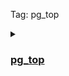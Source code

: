 Tag: pg_top

<details><summary><h3><a href="https://manpages.ubuntu.com/manpages/focal/man1/pg_top.1.html">pg_top</a></h3></summary>

  #### NAME
         pg_top - display and update information about the top cpu PostgreSQL processes
  
  #### SYNOPSIS
         pg_top [ OPTIONS ] [ NUMBER ]
  
  #### DESCRIPTION
         pg_top displays the top processes on the system and periodically updates this information.
         Raw cpu percentage is used to rank the processes.  If number is given, then the top number
         processes will be displayed instead of the default.
  
         pg_top  makes a distinction between terminals that support advanced capabilities and those
         that do not.  This distinction affects the choice of defaults for certain options.  In the
         remainder  of  this  document,  an  "intelligent"  terminal  is  one  that supports cursor
         addressing, clear screen, and clear to end of line.  Conversely, a "dumb" terminal is  one
         that  does not support such features.  If the output of pg_top is redirected to a file, it
         acts as if it were being run on a dumb terminal.
  
  #### OPTIONS
         -C, --color-mode
                Turn off the use of color in the display.
  
         -I, --hide-idle
                Do not display idle processes.  By default, pg_top displays both  active  and  idle
                processes.
  
         -T, --show-tags
                List  all  available  color  tags  and  the  current  set  of  tests used for color
                highlighting, then exit.
  
         -W, --password
                Forces pg_top to prompt for a password before connecting to a database.
  
         -b, --batch
                Use "batch" mode.  In this mode, all input from the terminal is ignored.  Interrupt
                characters (such as ^C and ^\) still have an effect.  This is the default on a dumb
                terminal, or when the output is not a terminal.
  
         -c, --show-command
                Show the command name for each process. Default is to show the full  command  line.
                This option is not supported on all platforms.
  
         -i, --interactive
                Use  "interactive"  mode.   In  this  mode,  any  input  is  immediately  read  for
                processing.  See the section on "Interactive Mode" for an explanation of which keys
                perform   what  functions.   After  the  command  is  processed,  the  screen  will
                immediately be updated, even if the command was not understood.  This mode  is  the
                default when standard output is an intelligent terminal.
  
         -n, --non-interactive
                Use "non-interactive" mode.  This is indentical to "batch" mode.
  
         -q, --quick-mode
                Renice  pg_top to -20 so that it will run faster.  This can be used when the system
                is being very sluggish to improve the possibility of discovering the problem.  This
                option can only be used by root.
  
         -r, --remote-mode
                Monitor a remote database where the database is on a system other than where pg_top
                is running from.  pg_top will monitor a remote database if it  has  the  pg_proctab
                extension installed.
  
         -u, --show-uid
                Do  not  take the time to map uid numbers to usernames.  Normally, pg_top will read
                as much of the file "/etc/passwd" as is necessary to map all the user id numbers it
                encounters  into  login  names.   This  option  disables  all  that, while possibly
                decreasing execution time.  The uid numbers are displayed instead of the names.
  
         -V, --version
                Write version number  information  to  stderr  then  exit  immediately.   No  other
                processing  takes  place  when  this  option  is  used.   To  see  current revision
                information while pg_top is running, use the help command "?".
  
         -s TIME, --set-delay=TIME
                TIME Set the delay between screen updates  to  TIME  seconds.   The  default  delay
                between updates is 5 seconds.
  
         -o FIELD, --order-field=FIELD
                Sort  the  process display area on the specified field.  The field name is the name
                of the column as seen in the output, but in lower case.  Likely values  are  "cpu",
                "size",  "res", and "time", but may vary on different operating systems.  Note that
                not all operating systems support this option.
  
         -x COUNT, --set-display=COUNT
                Show only count displays, then exit.  A display is considered to be one  update  of
                the  screen.  This option allows the user to select the number of displays he wants
                to see before pg_top automatically exits.   For  intelligent  terminals,  no  upper
                limit is set.  The default is 1 for dumb terminals.
  
         -z USERNAME, --show-username=USERNAME
                Show  only  those  processes owned by USERNAME.  This option currently only accepts
                usernames and will not understand uid numbers.
  
         -h HOST, --host=HOST
                Specifies the host name of the machine on which the server is running. If the value
                begins  with  a  slash, it is used as the directory for the Unix domain socket. The
                default is taken from the PGHOST environment variable, if set.
  
         -p PORT, --port=PORT
                Specifies the TCP port or local Unix domain socket  file  extension  on  which  the
                server  is  listening for connections. Defaults to the PGPORT environment variable,
                if set.
  
         -U USERNAME, --username=USERNAME
                User name to connect as.
  
         -W, --password
                Force pg_top to prompt for a password before connecting to a database.
  
         Both COUNT and NUMBER fields can be specified as  "infinite",  indicating  that  they  can
         stretch  as  far  as  possible.   This  is  accomplished by using any proper prefix of the
         keywords "infinity", "maximum", or  "all".   The  default  for  count  on  an  intelligent
         terminal is, in fact, infinity.
  
         The  environment  variable  PG_TOP  is  examined  for  options  before the command line is
         scanned.  This enables a user to set his or her own defaults.  The number of processes  to
         display can also be specified in the environment variable PG_TOP.  The options -C, -I, and
         -u are actually toggles.  A second specification of any of these options will  negate  the
         first.   Thus  a  user  who  has  the  environment variable PG_TOP set to "-I" may use the
         command "top -I" to see idle processes.
  
  #### INTERACTIVE MODE
         When pg_top is running in "interactive mode", it reads commands from the terminal and acts
         upon them accordingly.  In this mode, the terminal is put in "CBREAK", so that a character
         will be processed as soon as it is typed.  Almost always,  a  key  will  be  pressed  when
         pg_top  is  between displays; that is, while it is waiting for time seconds to elapse.  If
         this is the case,  the  command  will  be  processed  and  the  display  will  be  updated
         immediately thereafter (reflecting any changes that the command may have specified).  This
         happens even if the command was incorrect.  If a key is pressed while  pg_top  is  in  the
         middle  of  updating  the display, it will finish the update and then process the command.
         Some commands require additional information, and the user will be  prompted  accordingly.
         While typing this information in, the user's erase and kill keys (as set up by the command
         stty) are recognized, and a newline terminates the input.
  
         These commands are currently recognized (^L refers to control-L):
  
         ^L     Redraw the screen.
  
         A      Display the actual query plan  (EXPLAIN  ANALYZE)  of  the  currently  running  SQL
                statement by re-running the SQL statement (prompt for process id.)
  
         C      Toggle the use of color in the display.
  
         c      Toggle the display of the full command line.
  
         d      Change  the  number of displays to show (prompt for new number).  Remember that the
                next display counts as one, so typing d1 will make pg_top show  one  final  display
                and then immediately exit.
  
         h or ? Display  a  summary of the commands (help screen).  Version information is included
                in this display.
  
         E      Display re-determined execution plan (EXPLAIN) of the SQL statement  by  a  backend
                process (prompt for process id.)
  
         e      Display  a  list  of  system  errors  (if any) generated by the last kill or renice
                command.
  
         i      (or I) Toggle the display of idle processes.
  
         k      Send a signal ("kill" by default) to a list of processes.  This acts  similarly  to
                the command kill(1)).
  
         L      Display the currently held locks by a backend process (prompt for process id.)
  
         M      Order by memory utilization.
  
         N      Sort by process id.
  
         n or # Change the number of processes to display (prompt for new number).
  
         o      Change  the order in which the display is sorted.  This command is not available on
                all systems.  The sort key names when viewing processes vary fron system to  system
                but  usually  include:   "cpu",  "res",  "size", "time".  The default is cpu.  When
                viewing   user   table   statistics:   "seq_scan",   "seq_tup_read",    "idx_scan",
                "idx_tup_fetch",  "n_tup_ins",  "n_tup_upd", "n_tup_del".  The default is seq_scan.
                When viewing user index statistics:  "idx_scan",  "idx_tup_fetch",  "idx_tup_read".
                The default is idx_scan.
  
         P      Sort by processor utilization.
  
         Q      Display the currently running query of a backend process (prompt for process id.)
  
         q      Quit pg_top.
  
         R      Display user table statistics.
  
         r      Change  the  priority  (the "nice") of a list of processes.  This acts similarly to
                the command renice(8)).
  
         s      Change the number of seconds to delay between displays (prompt for new number).
  
         T      Order by time.
  
         t      Toggle between cumulative or differential statistics when  viewing  user  table  or
                user index statistics.
  
         u      Display  only processes owned by a specific username (prompt for username).  If the
                username specified is simply "+", then processes belonging to  all  users  will  be
                displayed.
  
         X      Display user index statistics.
  
  #### THE DISPLAY
         The  actual  display  varies depending on the specific variant of Unix that the machine is
         running.  This description may not exactly match what is seen by pg_top  running  on  this
         particular machine.  Differences are listed at the end of this manual entry.
  
         The  top  few lines of the display show general information about the state of the system,
         including the last process id assigned to a process (on  most  systems),  the  three  load
         averages,  the  current time, the number of existing processes, the number of processes in
         each state (sleeping, running, starting, zombies, and stopped), and a percentage  of  time
         spent  in  each  of the processor states (user, nice, system, and idle).  It also includes
         information about physical and virtual memory allocation.
  
         The remainder of the screen displays information about individual processes.  This display
         is  similar  in  spirit to ps(1) but it is not exactly the same.  The columns displayed by
         pg_top will differ slightly between operating systems.  Generally,  the  following  fields
         are displayed:
  
         PID    The process id.
  
         USERNAME
                Username  of  the  process's  owner  (if  -u  is  specified,  a  UID column will be
                substituted for USERNAME).
  
         PRI    Current priority of the process.
  
         NICE   Nice amount in the range -20 to 20, as established by the use of the command nice.
  
         SIZE   Total size of the process (text, data, and stack) given in kilobytes.
  
         RES    Resident memory: current amount of process memory that resides in physical  memory,
                given in kilobytes.
  
         STATE  Current state (typically one of "sleep", "run", "idl", "zomb", or "stop").
  
         TIME   Number of system and user cpu seconds that the process has used.
  
         CPU    Percentage of available cpu time used by this process.
  
         COMMAND
                Name of the command that the process is currently running.
  
</details>
